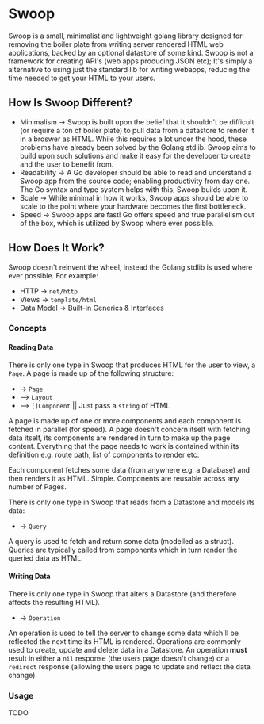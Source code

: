 # Swoop

Swoop is a small, minimalist and lightweight golang library designed for removing the boiler plate from writing server rendered HTML web applications, backed by an optional datastore of some kind. Swoop is not a framework for creating API's (web apps producing JSON etc); It's simply a alternative to using just the standard lib for writing webapps, reducing the time needed to get your HTML to your users.

## How Is Swoop Different?

- Minimalism -> Swoop is built upon the belief that it shouldn't be difficult (or require a ton of boiler plate) to pull data from a datastore to render it in a broswer as HTML. While this requires a lot under the hood, these problems have already been solved by the Golang stdlib. Swoop aims to build upon such solutions and make it easy for the developer to create and the user to benefit from.
- Readability -> A Go developer should be able to read and understand a Swoop app from the source code; enabling productivity from day one. The Go syntax and type system helps with this, Swoop builds upon it.
- Scale -> While minimal in how it works, Swoop apps should be able to scale to the point where your hardware becomes the first bottleneck.
- Speed -> Swoop apps are fast! Go offers speed and true parallelism out of the box, which is utilized by Swoop where ever possible.

## How Does It Work?

Swoop doesn't reinvent the wheel, instead the Golang stdlib is used where ever possible. For example:

- HTTP -> `net/http`
- Views -> `template/html`
- Data Model -> Built-in Generics & Interfaces

### Concepts

#### Reading Data

There is only one type in Swoop that produces HTML for the user to view, a `Page`. A page is made up of the following structure:

- -> `Page`
- --> `Layout`
- --> `[]Component` || Just pass a `string` of HTML

A page is made up of one or more components and each component is fetched in parallel (for speed). A page doesn't concern itself with fetching data itself, its components are rendered in turn to make up the page content. Everything that the page needs to work is contained within its definition e.g. route path, list of components to render etc.

Each component fetches some data (from anywhere e.g. a Database) and then renders it as HTML. Simple. Components are reusable across any number of Pages.

There is only one type in Swoop that reads from a Datastore and models its data:

- -> `Query`

A query is used to fetch and return some data (modelled as a struct). Queries are typically called from components which in turn render the queried data as HTML.

#### Writing Data

There is only one type in Swoop that alters a Datastore (and therefore affects the resulting HTML).

- -> `Operation`

An operation is used to tell the server to change some data which'll be reflected the next time its HTML is rendered. Operations are commonly used to create, update and delete data in a Datastore. An operation **must** result in either a `nil` response (the users page doesn't change) or a `redirect` response (allowing the users page to update and reflect the data change).

### Usage

TODO
